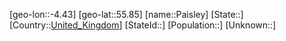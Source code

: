 ﻿---
location: [55.85,-4.43]
type: City
tags:
- geo/City


SpocWebEntityId: 33216
isDeleted: false
confidential: public

---
[geo-lon::-4.43]
[geo-lat::55.85]
[name::Paisley]
[State::]
[Country::[United_Kingdom](geo/Continent/Europe/United_Kingdom.md)]
[StateId::]
[Population::]
[Unknown::]

